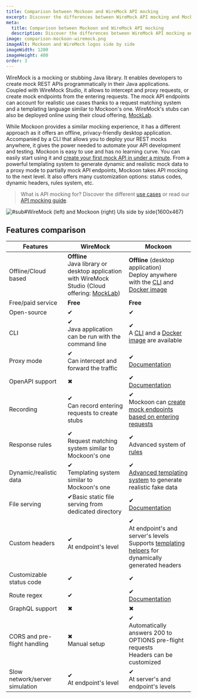 ```yaml
---
title: Comparison between Mockoon and WireMock API mocking
excerpt: Discover the differences between WireMock API mocking and Mockoon's desktop application and CLI mocking features
meta:
  title: Comparison between Mockoon and WireMock API mocking
  description: Discover the differences between WireMock API mocking and Mockoon's desktop application and CLI mocking features
image: comparison-mockoon-wiremock.png
imageAlt: Mockoon and WireMock logos side by side
imageWidth: 1200
imageHeight: 400
order: 3
---
```


WireMock is a mocking or stubbing Java library. It enables developers to create mock REST APIs programmatically in their Java applications. Coupled with WireMock Studio, it allows to intercept and proxy requests, or create mock endpoints from the entering requests. The mock API endpoints can account for realistic use cases thanks to a request matching system and a templating language similar to Mockoon's one. WireMock's stubs can also be deployed online using their cloud offering, [MockLab](/compare/mocklab/).

While Mockoon provides a similar mocking experience, it has a different approach as it offers an offline, privacy-friendly desktop application. Accompanied by a CLI that allows you to deploy your REST mocks anywhere, it gives the power needed to automate your API development and testing.
Mockoon is easy to use and has no learning curve. You can easily start using it and [create your first mock API in under a minute](/tutorials/getting-started/).
From a powerful templating system to generate dynamic and realistic mock data to a proxy mode to partially mock API endpoints, Mockoon takes API mocking to the next level. It also offers many customization options: status codes, dynamic headers, rules system, etc.

> What is API mocking for? Discover the different [use cases](/use-cases/) or read our [API mocking guide](/articles/what-is-api-mocking/).

![#sub#WireMock (left) and Mockoon (right) UIs side by side{1600x467}](/images/compare/comparison-mockoon-wiremock-screenshot.png)

## Features comparison

| Features                                                       | WireMock                                                                                                                | Mockoon                                                                                                                                                                                                          |
| -------------------------------------------------------------- | ----------------------------------------------------------------------------------------------------------------------- | ---------------------------------------------------------------------------------------------------------------------------------------------------------------------------------------------------------------- |
| <span class="text-muted">Offline/Cloud based</span>            | **Offline**<br/>Java library or desktop application with WireMock Studio (Cloud offering: [MockLab](/compare/mocklab/)) | **Offline** (desktop application)<br/>Deploy anywhere with the [CLI](/cli/) and [Docker image](https://hub.docker.com/r/mockoon/cli)                                                                             |
| <span class="text-muted">Free/paid service</span>              | **Free**                                                                                                                | **Free**                                                                                                                                                                                                         |
| <span class="text-muted">Open-source</span>                    | <span class="text-success fw-bold fs-3">✔</span>                                                                        | <span class="text-success fw-bold fs-3">✔</span>                                                                                                                                                                 |
| <span class="text-muted">CLI</span>                            | <span class="text-success fw-bold fs-3">✔</span><br/>Java application can be run with the command line                  | <span class="text-success fw-bold fs-3">✔</span> <br/>A [CLI](/cli/) and a [Docker image](https://hub.docker.com/r/mockoon/cli) are available                                                                    |
| <span class="text-muted">Proxy mode</span>                     | <span class="text-success fw-bold fs-3">✔</span><br/>Can intercept and forward the traffic                              | <span class="text-success fw-bold fs-3">✔</span><br/>[Documentation](/tutorials/partial-mocking-proxy/)                                                                                                          |
| <span class="text-muted">OpenAPI support </span>               | <span class="text-danger fw-bold fs-3">✖</span>                                                                         | <span class="text-success fw-bold fs-3">✔</span><br/>[Documentation](/docs/latest/openapi/import-export-openapi-format/)                                                                                         |
| <span class="text-muted">Recording</span>                      | <span class="text-success fw-bold fs-3">✔</span><br/>Can record entering requests to create stubs                       | <span class="text-success fw-bold fs-3">✔</span><br/>Mockoon can [create mock endpoints based on entering requests](/tutorials/requests-recording-auto-mocking/)                                                 |
| <span class="text-muted">Response rules</span>                 | <span class="text-success fw-bold fs-3">✔</span><br/>Request matching system similar to Mockoon's one                   | <span class="text-success fw-bold fs-3">✔</span><br/>Advanced system of [rules](/docs/latest/route-responses/dynamic-rules/)                                                                                     |
| <span class="text-muted">Dynamic/realistic data</span>         | <span class="text-success fw-bold fs-3">✔</span><br/>Templating system similar to Mockoon's one                         | <span class="text-success fw-bold fs-3">✔</span><br/>[Advanced templating system](/tutorials/generate-mock-json-data/) to generate realistic fake data                                                           |
| <span class="text-muted">File serving</span>                   | <span class="text-success fw-bold fs-3">✔</span>Basic static file serving from dedicated directory                      | <span class="text-success fw-bold fs-3">✔</span><br/>[Documentation](/docs/latest/response-body/file-serving/)                                                                                                   |
| <span class="text-muted">Custom headers</span>                 | <span class="text-success fw-bold fs-3">✔</span><br/>At endpoint's level                                                | <span class="text-success fw-bold fs-3">✔</span><br/>At endpoint's and server's levels<br/>Supports [templating helpers](/docs/latest/templating/overview/#headers-templating) for dynamically generated headers |
| <span class="text-muted">Customizable status code</span>       | <span class="text-success fw-bold fs-3">✔</span>                                                                        | <span class="text-success fw-bold fs-3">✔</span>                                                                                                                                                                 |
| <span class="text-muted">Route regex</span>                    | <span class="text-success fw-bold fs-3">✔</span>                                                                        | <span class="text-success fw-bold fs-3">✔</span><br/>[Documentation](/docs/latest/api-endpoints/routing/)                                                                                                        |
| <span class="text-muted">GraphQL support</span>                | <span class="text-danger fw-bold fs-3">✖</span>                                                                         | <span class="text-danger fw-bold fs-3">✖</span>                                                                                                                                                                  |
| <span class="text-muted">CORS and pre-flight handling</span>   | <span class="text-danger fw-bold fs-3">✖</span><br/>Manual setup                                                        | <span class="text-success fw-bold fs-3">✔</span><br/>Automatically answers 200 to OPTIONS pre-flight requests<br/>Headers can be customized                                                                      |
| <span class="text-muted">Slow network/server simulation</span> | <span class="text-success fw-bold fs-3">✔</span><br/>At endpoint's level                                                | <span class="text-success fw-bold fs-3">✔</span><br/>At server's and endpoint's levels                                                                                                                           |
